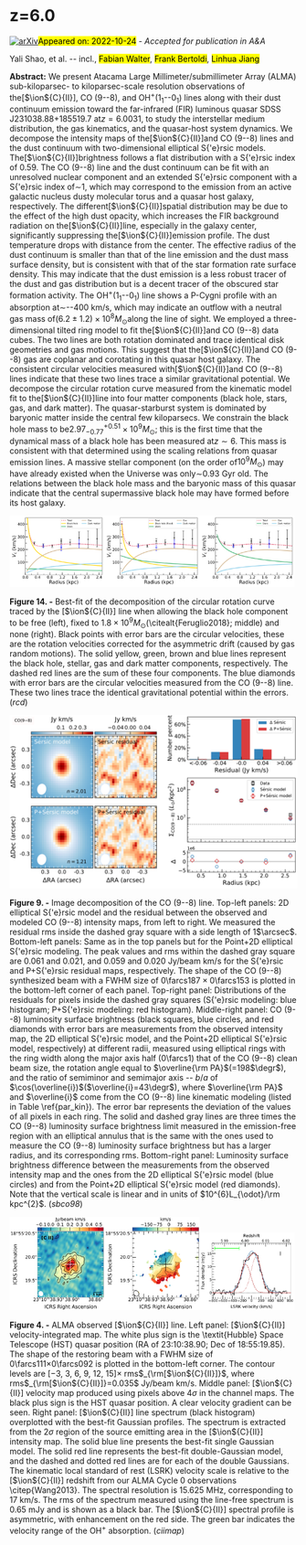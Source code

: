 <div class="macros" style="visibility:hidden;">
$\newcommand{\ensuremath}{}$
$\newcommand{\xspace}{}$
$\newcommand{\object}[1]{\texttt{#1}}$
$\newcommand{\farcs}{{.}''}$
$\newcommand{\farcm}{{.}'}$
$\newcommand{\arcsec}{''}$
$\newcommand{\arcmin}{'}$
$\newcommand{\ion}[2]{#1#2}$
$\newcommand{\textsc}[1]{\textrm{#1}}$
$\newcommand{\hl}[1]{\textrm{#1}}$
$\newcommand$
$\newcommand$
$\newcommand$
$\newcommand$</div>

<div class="macros" style="visibility:hidden;">
$\newcommand{$\ensuremath$}{}$
$\newcommand{$\xspace$}{}$
$\newcommand{$\object$}[1]{\texttt{#1}}$
$\newcommand{$\farcs$}{{.}''}$
$\newcommand{$\farcm$}{{.}'}$
$\newcommand{$\arcsec$}{''}$
$\newcommand{$\arcmin$}{'}$
$\newcommand{$\ion$}[2]{#1#2}$
$\newcommand{$\textsc$}[1]{\textrm{#1}}$
$\newcommand{$\hl$}[1]{\textrm{#1}}$
$\newcommand$
$\newcommand$
$\newcommand$
$\newcommand$</div>



<div id="title">

# z=6.0

</div>
<div id="comments">

[![arXiv](https://img.shields.io/badge/arXiv-2210.11926-b31b1b.svg)](https://arxiv.org/abs/2210.11926)<mark>Appeared on: 2022-10-24</mark> - _Accepted for publication in A&A_

</div>
<div id="authors">

Yali Shao, et al. -- incl., <mark>Fabian Walter</mark>, <mark>Frank Bertoldi</mark>, <mark>Linhua Jiang</mark>

</div>
<div id="abstract">

**Abstract:** We present Atacama Large Millimeter/submillimeter Array (ALMA)  sub-kiloparsec- to kiloparsec-scale resolution observations of the[$\ion${C}{II}], CO (9--8), and OH$^{+}$($1_{1}$--$0_{1}$)  lines along with their dust continuum emission toward the far-infrared (FIR) luminous quasar SDSS J231038.88+185519.7 at$z = 6.0031$, to study the interstellar medium distribution, the gas kinematics, and the quasar-host system dynamics. We decompose the intensity maps of the[$\ion${C}{II}]and CO (9--8) lines and  the dust continuum with two-dimensional elliptical S{\'e}rsic models. The[$\ion${C}{II}]brightness follows a flat distribution with a S{\'e}rsic index of 0.59. The CO (9--8) line and the dust continuum can be  fit with an unresolved nuclear component and an extended S{\'e}rsic component with a S{\'e}rsic index of$\sim$1, which may correspond to the emission from an active galactic nucleus dusty molecular torus and a quasar host galaxy, respectively. The different[$\ion${C}{II}]spatial distribution may be due to the effect of the high dust opacity, which increases the FIR background radiation on the[$\ion${C}{II}]line, especially in the galaxy center, significantly suppressing the[$\ion${C}{II}]emission profile. The dust temperature drops with distance from the center. The effective radius of the dust continuum is smaller than that of the line emission and the dust mass  surface density, but is consistent with that of the star formation rate surface density. This may indicate that the dust emission is a less robust tracer of the dust and gas distribution but is a decent tracer of the obscured star formation activity. The OH$^{+}$($1_{1}$--$0_{1}$) line shows a P-Cygni profile with an absorption at$\sim$--400 km/s, which may indicate an outflow with a neutral gas mass of$(6.2\pm1.2)\times10^{8} M_{\odot}$along the line of sight. We employed a three-dimensional tilted ring model to fit the[$\ion${C}{II}]and CO (9--8)  data cubes. The two lines   are both rotation dominated and trace identical disk geometries and gas motions. This suggest that the[$\ion${C}{II}]and CO (9--8) gas are coplanar and corotating in this quasar host galaxy. The consistent circular velocities measured with[$\ion${C}{II}]and CO (9--8)  lines indicate that these two lines trace a similar gravitational potential. We decompose the circular rotation curve measured from the kinematic model fit to the[$\ion${C}{II}]line into four matter components (black hole, stars, gas, and dark matter). The quasar-starburst system is dominated by  baryonic matter inside the central few kiloparsecs. We constrain the black hole mass to be$2.97^{+0.51}_{-0.77}\times 10^{9} M_{\odot}$; this is the first time that the dynamical mass of a black hole has been measured at$z\sim6$. This mass is consistent with that determined using the scaling relations from quasar emission lines. A massive stellar component (on the order of$10^{9} M_{\odot}$) may have already existed when the Universe was only$\sim$0.93 Gyr old. The relations between the black hole mass and  the baryonic mass of this quasar indicate that the central supermassive black hole may have formed before its host galaxy.

</div>

<div id="div_fig1">

<img src="tmp_2210.11926/./rcd.png" alt="Fig14.1" width="33%"/><img src="tmp_2210.11926/./rcd2.png" alt="Fig14.2" width="33%"/><img src="tmp_2210.11926/./J2310_withoutbh.png" alt="Fig14.3" width="33%"/>

**Figure 14. -** Best-fit of the decomposition of the circular rotation curve traced by the [$\ion${C}{II}] line when allowing the black hole component to be free (left), fixed to $1.8\times10^{9} M_{\odot}$(\citealt{Feruglio2018}; middle) and none (right). Black points with error bars are the circular velocities, these  are the rotation velocities corrected for the asymmetric drift (caused by  gas random motions). The solid yellow, green, brown and blue lines represent the black hole, stellar, gas and dark matter components, respectively. The dashed red lines are the sum of these four components. The blue diamonds with error bars are the circular velocities measured from the  CO (9--8) line. These two lines trace the identical gravitational potential within the errors. (*rcd*)

</div>
<div id="div_fig2">

<img src="tmp_2210.11926/./sb_co98_model_fit_plot_final_mc_compare.png" alt="Fig9" width="100%"/>

**Figure 9. -**  Image decomposition of the CO (9--8) line. Top-left panels: 2D elliptical S{\'e}rsic model and the residual between the observed and modeled CO (9--8) intensity maps, from left to right. We measured the residual rms inside the dashed gray square with a side length of 1$\arcsec$. Bottom-left panels: Same as in the top panels but for the Point+2D elliptical S{\'e}rsic modeling. The peak values and rms within the dashed gray square are 0.061 and 0.021, and 0.059 and 0.020 Jy/beam km/s for the S{\'e}rsic and P+S{\'e}rsic residual maps, respectively. The shape of the CO (9--8) synthesized beam  with a FWHM size of $0$\farcs$187\times0$\farcs$153$ is plotted in the bottom-left corner of each panel. Top-right panel: Distributions of the residuals for pixels inside the dashed gray squares (S{\'e}rsic modeling: blue histogram; P+S{\'e}rsic modeling: red histogram). Middle-right panel: CO (9--8) luminosity surface brightness (black squares, blue circles, and red diamonds with error bars are measurements from the observed intensity map, the 2D elliptical S{\'e}rsic model, and the Point+2D elliptical S{\'e}rsic model, respectively) at different radii, measured using elliptical rings with the ring width along the major axis half ($0$\farcs$1$) that of the CO (9--8) clean beam size, the rotation angle equal to $\overline{\rm PA}$(=198$\degr$), and the ratio of semiminor and semimajor axis -- $b/a$ of $\cos(\overline{i})$($\overline{i}=43\degr$), where $\overline{\rm PA}$ and $\overline{i}$ come from the CO (9--8) line kinematic modeling (listed in Table \ref{par_kin}). The error bar represents the deviation of the values of all pixels in each ring. The solid and dashed gray lines are three times the CO (9--8) luminosity surface brightness limit measured in the emission-free region with an elliptical annulus that is the same with the ones used to measure the CO (9--8) luminosity surface brightness but has a larger radius, and its corresponding rms. Bottom-right panel: Luminosity surface brightness difference between the measurements from the observed intensity map and the ones from the 2D elliptical S{\'e}rsic model (blue circles) and from the Point+2D elliptical S{\'e}rsic model (red diamonds). Note that the vertical scale is linear and in units of $10^{6}L_{\odot}/\rm kpc^{2}$. (*sbco98*)

</div>
<div id="div_fig3">

<img src="tmp_2210.11926/./J2310_split_12m+7m_cii_image_chan29-60_mom0.png" alt="Fig4.1" width="33%"/><img src="tmp_2210.11926/./J2310_split_12m+7m_cii_image_chan29-60_4sigma_mom1.png" alt="Fig4.2" width="33%"/><img src="tmp_2210.11926/./J2310_split_12m+7m_cii_image_chan29-60_mom0_2sigma_spectrum.png" alt="Fig4.3" width="33%"/>

**Figure 4. -** 
ALMA observed [$\ion${C}{II}] line. Left panel: [$\ion${C}{II}] velocity-integrated map. The white plus sign is the \textit{Hubble} Space Telescope (HST) quasar position (RA of 23:10:38.90; Dec of 18:55:19.85). The shape of the restoring beam with a FWHM size of $0$\farcs$111$$\times$$0$\farcs$092$ is plotted  in the bottom-left corner. The contour levels are  [$-$3, 3, 6, 9, 12, 15]$\times$ rms$_{\rm[$\ion${C}{II}]}$, where rms$_{\rm[$\ion${C}{II}]}=0.035$ Jy/beam km/s.
Middle panel: [$\ion${C}{II}] velocity map produced using pixels above 4$\sigma$ in the channel maps. The black plus sign is the HST quasar position. A clear velocity gradient can be seen.
Right panel: [$\ion${C}{II}] line spectrum (black histogram) overplotted with the best-fit Gaussian profiles. The spectrum is extracted from the 2$\sigma$ region of the source emitting area in the [$\ion${C}{II}] intensity map. The solid blue line presents the best-fit single Gaussian model. The solid red line represents the best-fit double-Gaussian model, and the dashed and dotted red lines are for each of the double Gaussians. The  kinematic local standard of rest (LSRK) velocity scale is relative to the [$\ion${C}{II}] redshift from our ALMA Cycle 0 observations \citep{Wang2013}. The spectral resolution is 15.625 MHz, corresponding to 17 km/s. The rms of the spectrum measured using the line-free spectrum is 0.65 mJy and is shown as a black bar. The  [$\ion${C}{II}] spectral profile is asymmetric, with enhancement on the red side. The green bar indicates the velocity range of the OH$^{+}$ absorption.
 (*ciimap*)

</div>